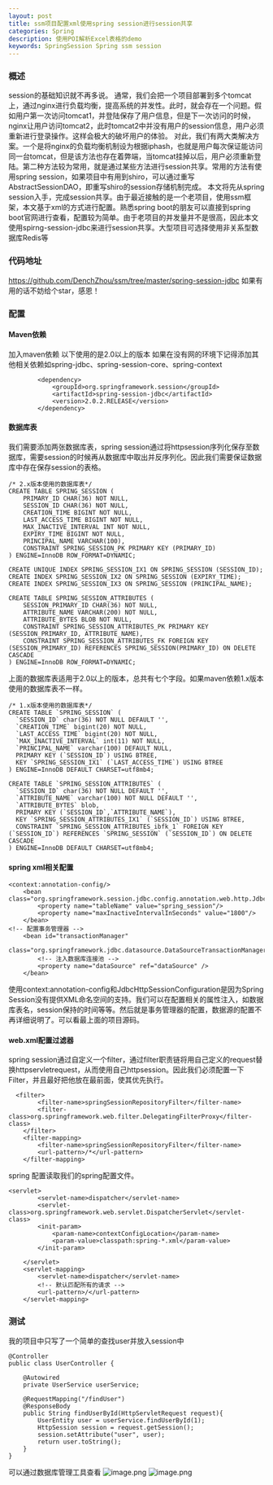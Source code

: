 ```yaml
---
layout: post
title: ssm项目配置xml使用spring session进行session共享
categories: Spring
description: 使用POI解析Excel表格的demo
keywords: SpringSession Spring ssm session
---
```


### 概述
session的基础知识就不再多说。
通常，我们会把一个项目部署到多个tomcat上，通过nginx进行负载均衡，提高系统的并发性。此时，就会存在一个问题。假如用户第一次访问tomcat1，并登陆保存了用户信息，但是下一次访问的时候，nginx让用户访问tomcat2，此时tomcat2中并没有用户的session信息，用户必须重新进行登录操作。这样会极大的破坏用户的体验。
对此，我们有两大类解决方案。一个是将nginx的负载均衡机制设为根据iphash，也就是用户每次保证能访问同一台tomcat，但是该方法也存在着弊端，当tomcat挂掉以后，用户必须重新登陆。第二种方法较为常用，就是通过某些方法进行session共享。常用的方法有使用spring session，如果项目中有用到shiro，可以通过重写AbstractSessionDAO，即重写shiro的session存储机制完成。
本文将先从spring session入手，完成session共享。由于最近接触的是一个老项目，使用ssm框架，本文基于xml的方式进行配置。熟悉spring boot的朋友可以直接到spring boot官网进行查看，配置较为简单。由于老项目的并发量并不是很高，因此本文使用spirng-session-jdbc来进行session共享。大型项目可选择使用非关系型数据库Redis等

### 代码地址
https://github.com/DenchZhou/ssm/tree/master/spring-session-jdbc
如果有用的话不妨给个star，感恩！

### 配置
#### Maven依赖
加入maven依赖  以下使用的是2.0以上的版本 如果在没有网的环境下记得添加其他相关依赖如spring-jdbc、spring-session-core、spring-context
```
        <dependency>
            <groupId>org.springframework.session</groupId>
            <artifactId>spring-session-jdbc</artifactId>
            <version>2.0.2.RELEASE</version>
        </dependency>
```
#### 数据库表
我们需要添加两张数据库表，spring session通过将httpsession序列化保存至数据库，需要session的时候再从数据库中取出并反序列化。因此我们需要保证数据库中存在保存session的表格。
```
/* 2.x版本使用的数据库表*/
CREATE TABLE SPRING_SESSION (
	PRIMARY_ID CHAR(36) NOT NULL,
	SESSION_ID CHAR(36) NOT NULL,
	CREATION_TIME BIGINT NOT NULL,
	LAST_ACCESS_TIME BIGINT NOT NULL,
	MAX_INACTIVE_INTERVAL INT NOT NULL,
	EXPIRY_TIME BIGINT NOT NULL,
	PRINCIPAL_NAME VARCHAR(100),
	CONSTRAINT SPRING_SESSION_PK PRIMARY KEY (PRIMARY_ID)
) ENGINE=InnoDB ROW_FORMAT=DYNAMIC;
 
CREATE UNIQUE INDEX SPRING_SESSION_IX1 ON SPRING_SESSION (SESSION_ID);
CREATE INDEX SPRING_SESSION_IX2 ON SPRING_SESSION (EXPIRY_TIME);
CREATE INDEX SPRING_SESSION_IX3 ON SPRING_SESSION (PRINCIPAL_NAME);
 
CREATE TABLE SPRING_SESSION_ATTRIBUTES (
	SESSION_PRIMARY_ID CHAR(36) NOT NULL,
	ATTRIBUTE_NAME VARCHAR(200) NOT NULL,
	ATTRIBUTE_BYTES BLOB NOT NULL,
	CONSTRAINT SPRING_SESSION_ATTRIBUTES_PK PRIMARY KEY (SESSION_PRIMARY_ID, ATTRIBUTE_NAME),
	CONSTRAINT SPRING_SESSION_ATTRIBUTES_FK FOREIGN KEY (SESSION_PRIMARY_ID) REFERENCES SPRING_SESSION(PRIMARY_ID) ON DELETE CASCADE
) ENGINE=InnoDB ROW_FORMAT=DYNAMIC;
```
上面的数据库表适用于2.0以上的版本，总共有七个字段。如果maven依赖1.x版本使用的数据库表不一样。
```
/* 1.x版本使用的数据库表*/
CREATE TABLE `SPRING_SESSION` (
  `SESSION_ID` char(36) NOT NULL DEFAULT '',
  `CREATION_TIME` bigint(20) NOT NULL,
  `LAST_ACCESS_TIME` bigint(20) NOT NULL,
  `MAX_INACTIVE_INTERVAL` int(11) NOT NULL,
  `PRINCIPAL_NAME` varchar(100) DEFAULT NULL,
  PRIMARY KEY (`SESSION_ID`) USING BTREE,
  KEY `SPRING_SESSION_IX1` (`LAST_ACCESS_TIME`) USING BTREE
) ENGINE=InnoDB DEFAULT CHARSET=utf8mb4;

CREATE TABLE `SPRING_SESSION_ATTRIBUTES` (
  `SESSION_ID` char(36) NOT NULL DEFAULT '',
  `ATTRIBUTE_NAME` varchar(100) NOT NULL DEFAULT '',
  `ATTRIBUTE_BYTES` blob,
  PRIMARY KEY (`SESSION_ID`,`ATTRIBUTE_NAME`),
  KEY `SPRING_SESSION_ATTRIBUTES_IX1` (`SESSION_ID`) USING BTREE,
  CONSTRAINT `SPRING_SESSION_ATTRIBUTES_ibfk_1` FOREIGN KEY (`SESSION_ID`) REFERENCES `SPRING_SESSION` (`SESSION_ID`) ON DELETE CASCADE
) ENGINE=InnoDB DEFAULT CHARSET=utf8mb4;
```

#### spring xml相关配置
```
<context:annotation-config/>
    <bean class="org.springframework.session.jdbc.config.annotation.web.http.JdbcHttpSessionConfiguration">
        <property name="tableName" value="spring_session"/>
        <property name="maxInactiveIntervalInSeconds" value="1800"/>
    </bean>
<!-- 配置事务管理器 -->
    <bean id="transactionManager"
     class="org.springframework.jdbc.datasource.DataSourceTransactionManager">
        <!-- 注入数据库连接池 -->
        <property name="dataSource" ref="dataSource" />
    </bean>
```
使用context:annotation-config和JdbcHttpSessionConfiguration是因为Spring Session没有提供XML命名空间的支持。我们可以在配置相关的属性注入，如数据库表名，session保持的时间等等。然后就是事务管理器的配置，数据源的配置不再详细说明了。可以看最上面的项目源码。
#### web.xml配置过滤器
spring session通过自定义一个filter，通过filter职责链将用自己定义的request替换httpservletrequest，从而使用自己httpsession。因此我们必须配置一下Filter，并且最好把他放在最前面，使其优先执行。
```
  <filter>
        <filter-name>springSessionRepositoryFilter</filter-name>
        <filter-class>org.springframework.web.filter.DelegatingFilterProxy</filter-class>
    </filter>
    <filter-mapping>
        <filter-name>springSessionRepositoryFilter</filter-name>
        <url-pattern>/*</url-pattern>
    </filter-mapping>

```
spring 配置读取我们的spring配置文件。
```
<servlet>
        <servlet-name>dispatcher</servlet-name>
        <servlet-class>org.springframework.web.servlet.DispatcherServlet</servlet-class>
        <init-param>
            <param-name>contextConfigLocation</param-name>
            <param-value>classpath:spring-*.xml</param-value>
        </init-param>

    </servlet>
    <servlet-mapping>
        <servlet-name>dispatcher</servlet-name>
        <!-- 默认匹配所有的请求 -->
        <url-pattern>/</url-pattern>
    </servlet-mapping>
```
### 测试
我的项目中只写了一个简单的查找user并放入session中
```
@Controller
public class UserController {

    @Autowired
    private UserService userService;

    @RequestMapping("/findUser")
    @ResponseBody
    public String findUserById(HttpServletRequest request){
        UserEntity user = userService.findUserById(1);
        HttpSession session = request.getSession();
        session.setAttribute("user", user);
        return user.toString();
    }
}
```
可以通过数据库管理工具查看
![image.png](https://upload-images.jianshu.io/upload_images/14607771-261b47675b8a558e.png?imageMogr2/auto-orient/strip%7CimageView2/2/w/1240)
![image.png](https://upload-images.jianshu.io/upload_images/14607771-e4f6ee478161a814.png?imageMogr2/auto-orient/strip%7CimageView2/2/w/1240)
